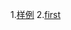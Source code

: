 1.[样例](https://sungmility.github.io/sungmile/样例)
2.[first](https://sungmility.github.io/sungmile/articles/first)
